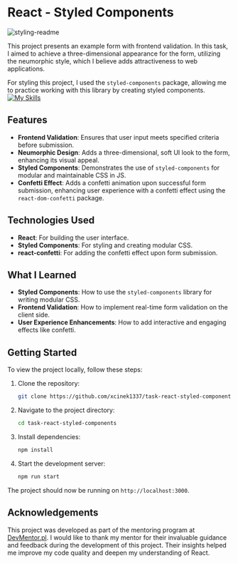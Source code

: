 # React - Styled Components

![styling-readme](https://github.com/xcinek1337/task-react-styled-components/assets/125750465/8c87c564-78da-47e8-afac-6f2718a8838c)

This project presents an example form with frontend validation. In this task, I aimed to achieve a three-dimensional appearance for the form, utilizing the neumorphic style, which I believe adds attractiveness to web applications. 

For styling this project, I used the `styled-components` package, allowing me to practice working with this library by creating styled components.
[![My Skills](https://skillicons.dev/icons?i=styledcomponents,react)](https://skillicons.dev)

## Features

- **Frontend Validation**: Ensures that user input meets specified criteria before submission.
- **Neumorphic Design**: Adds a three-dimensional, soft UI look to the form, enhancing its visual appeal.
- **Styled Components**: Demonstrates the use of `styled-components` for modular and maintainable CSS in JS.
-  **Confetti Effect**: Adds a confetti animation upon successful form submission, enhancing user experience with a confetti effect using the `react-dom-confetti` package.

## Technologies Used

- **React**: For building the user interface.
- **Styled Components**: For styling and creating modular CSS.
- **react-confetti**: For adding the confetti effect upon form submission.

## What I Learned

- **Styled Components**: How to use the `styled-components` library for writing modular CSS.
- **Frontend Validation**: How to implement real-time form validation on the client side.
- **User Experience Enhancements**: How to add interactive and engaging effects like confetti.

## Getting Started

To view the project locally, follow these steps:

1. Clone the repository:
    ```sh
    git clone https://github.com/xcinek1337/task-react-styled-components.git
    ```
2. Navigate to the project directory:
    ```sh
    cd task-react-styled-components
    ```
3. Install dependencies:
    ```sh
    npm install
    ```
4. Start the development server:
    ```sh
    npm run start
    ```

The project should now be running on `http://localhost:3000`.

## Acknowledgements

This project was developed as part of the mentoring program at [DevMentor.pl](https://devmentor.pl). I would like to thank my mentor for their invaluable guidance and feedback during the development of this project. Their insights helped me improve my code quality and deepen my understanding of React.
